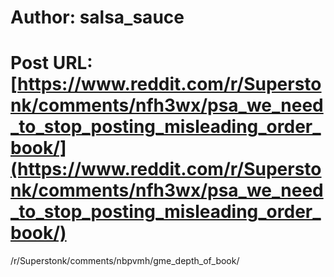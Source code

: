 # Author: salsa_sauce
# Post URL: [https://www.reddit.com/r/Superstonk/comments/nfh3wx/psa_we_need_to_stop_posting_misleading_order_book/](https://www.reddit.com/r/Superstonk/comments/nfh3wx/psa_we_need_to_stop_posting_misleading_order_book/)


/r/Superstonk/comments/nbpvmh/gme_depth_of_book/